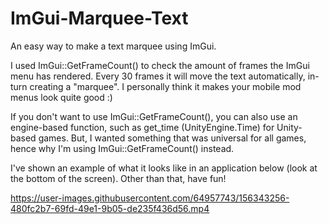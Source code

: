 # ImGui-Marquee-Text
An easy way to make a text marquee using ImGui.

I used ImGui::GetFrameCount() to check the amount of frames the ImGui menu has rendered. Every 30 frames it will move the text automatically, in-turn creating a "marquee". I personally think it makes your mobile mod menus look quite good :)

If you don't want to use ImGui::GetFrameCount(), you can also use an engine-based function, such as get_time (UnityEngine.Time) for Unity-based games. But, I wanted something that was universal for all games, hence why I'm using ImGui::GetFrameCount() instead.

I've shown an example of what it looks like in an application below (look at the bottom of the screen). Other than that, have fun!

https://user-images.githubusercontent.com/64957743/156343256-480fc2b7-69fd-49e1-9b05-de235f436d56.mp4

